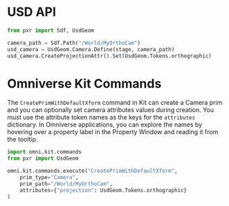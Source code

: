 # USD API
```python
from pxr import Sdf, UsdGeom

camera_path = Sdf.Path("/World/MyOrthoCam")
usd_camera = UsdGeom.Camera.Define(stage, camera_path)
usd_camera.CreateProjectionAttr().Set(UsdGeom.Tokens.orthographic)
```

# Omniverse Kit Commands
The `CreatePrimWithDefaultXform` command in Kit can create a Camera prim and you can optionally set camera attributes values during creation. You must use the attribute token names as the keys for the `attributes` dictionary. In Omniverse applications, you can explore the names by hovering over a property label in the Property Window and reading it from the tooltip.

```python
import omni.kit.commands
from pxr import UsdGeom

omni.kit.commands.execute("CreatePrimWithDefaultXform",
    prim_type="Camera",
    prim_path="/World/MyOrthoCam",
    attributes={"projection": UsdGeom.Tokens.orthographic}
)
```